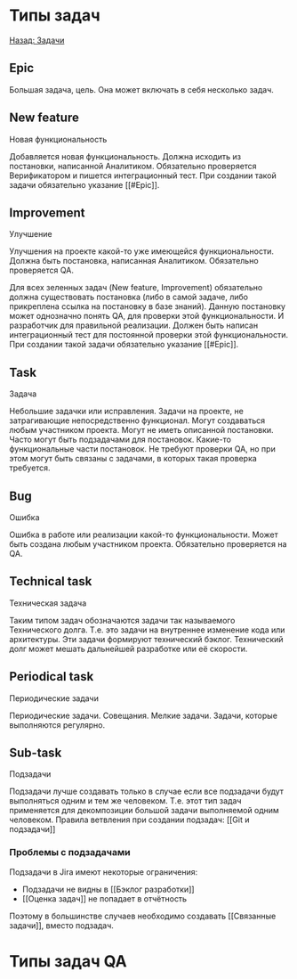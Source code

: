 # Типы задач
[Назад: Задачи](Задачи.md)
## Epic
Большая задача, цель. Она может включать в себя несколько задач. 

## New feature
Новая функциональность

Добавляется новая функциональность. Должна исходить из постановки, написанной Аналитиком. Обязательно проверяется Верификатором и пишется интеграционный тест. При создании такой задачи обязательно указание [[#Epic]].

## Improvement
Улучшение

Улучшения на проекте какой-то уже имеющейся функциональности. Должна быть постановка, написанная Аналитиком. Обязательно проверяется QA.
  
Для всех зеленных задач (New feature, Improvement) обязательно должна существовать постановка (либо в самой задаче, либо прикреплена ссылка на постановку в базе знаний). Данную постановку может однозначно понять QA, для проверки этой функциональности. И разработчик для правильной реализации. Должен быть написан интеграционный тест для постоянной проверки этой функциональности. При создании такой задачи обязательно указание [[#Epic]].

## Task
Задача

Небольшие задачки или исправления. Задачи на проекте, не затрагивающие непосредственно функционал. Могут создаваться любым участником проекта. Могут не иметь описанной постановки. Часто могут быть подзадачами для постановок. Какие-то функциональные части постановок. Не требуют проверки QA, но при этом могут быть связаны с задачами, в которых такая проверка требуется.

## Bug
Ошибка

Ошибка в работе или реализации какой-то функциональности. Может быть создана любым участником проекта. Обязательно проверяется на QA.

## Technical task
Техническая задача

Таким типом задач обозначаются задачи так называемого Технического долга. Т.е. это задачи на внутреннее изменение кода или архитектуры. Эти задачи формируют технический бэклог. Технический долг может мешать дальнейшей разработке или её скорости.

## Periodical task
Периодические задачи

Периодические задачи. Совещания. Мелкие задачи. Задачи, которые выполняются регулярно.

## Sub-task
Подзадачи

Подзадачи лучше создавать только в случае если все подзадачи будут выполняться одним и тем же человеком. Т.е. этот тип задач применяется для декомпозиции большой задачи выполняемой одним человеком. 
Правила ветвления при создании подзадач: [[Git и подзадачи]]

### Проблемы с подзадачами
Подзадачи в Jira имеют некоторые ограничения:
- Подзадачи не видны в [[Бэклог разработки]]
- [[Оценка задач]] не попадает в отчётность

Поэтому в большинстве случаев необходимо создавать [[Связанные задачи]], вместо подзадач.

# Типы задач QA

